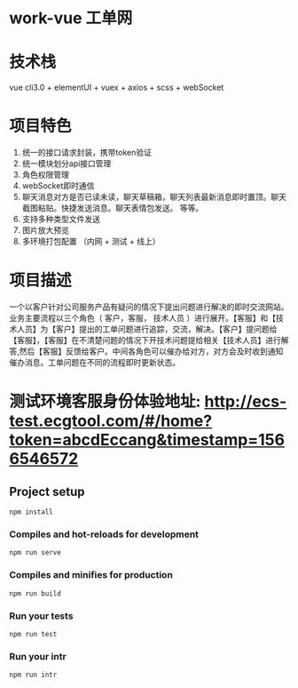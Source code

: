 # work-vue 工单网

# 技术栈 
vue cli3.0 + elementUI + vuex + axios + scss + webSocket

# 项目特色
1. 统一的接口请求封装，携带token验证
2. 统一模块划分api接口管理
3. 角色权限管理
4. webSocket即时通信
5. 聊天消息对方是否已读未读，聊天草稿箱，聊天列表最新消息即时置顶。聊天截图粘贴。快捷发送消息。聊天表情包发送。 等等。
6. 支持多种类型文件发送
7. 图片放大预览
5. 多环境打包配置 （内网 + 测试 + 线上）

# 项目描述
一个以客户针对公司服务产品有疑问的情况下提出问题进行解决的即时交流网站。业务主要流程以三个角色（ 客户，客服， 技术人员 ）进行展开。【客服】和【技术人员】为【客户】提出的工单问题进行追踪，交流，解决。【客户】提问题给【客服】，【客服】在不清楚问题的情况下开技术问题提给相关【技术人员】进行解答,然后【客服】反馈给客户。中间各角色可以催办给对方，对方会及时收到通知催办消息。工单问题在不同的流程即时更新状态。

# 测试环境客服身份体验地址: http://ecs-test.ecgtool.com/#/home?token=abcdEccang&timestamp=1566546572

## Project setup
```
npm install
```

### Compiles and hot-reloads for development
```
npm run serve
```

### Compiles and minifies for production
```
npm run build
```

### Run your tests
```
npm run test
```

### Run your intr
```
npm run intr
```




